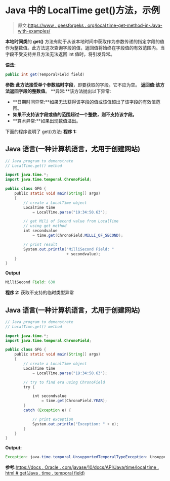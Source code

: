 # Java 中的 LocalTime get()方法，示例

> 原文:[https://www . geesforgeks . org/local time-get-method-in-Java-with-examples/](https://www.geeksforgeeks.org/localtime-get-method-in-java-with-examples/)

**本地时间类**的 **get()** 方法有助于从该本地时间中获取作为参数传递的指定字段的值作为整数值。此方法这次查询字段的值，返回值将始终在字段值的有效范围内。当字段不受支持并且方法无法返回 int 值时，将引发异常。

**语法:**

```java
public int get(TemporalField field)
```

**参数:**此方法接受单个参数**临时字段**，即要获取的字段。它不应为空。
**返回值:**该方法返回字段的**整数值**。
**异常:**该方法抛出以下异常:

*   **日期时间异常:**如果无法获得该字段的值或该值超出了该字段的有效值范围。
*   **如果不支持该字段或值的范围超过一个整数，则不支持该字段。**
*   **算术异常:**如果出现数值溢出。

下面的程序说明了 get()方法:
**程序 1:**

## Java 语言(一种计算机语言，尤用于创建网站)

```java
// Java program to demonstrate
// LocalTime.get() method

import java.time.*;
import java.time.temporal.ChronoField;

public class GFG {
    public static void main(String[] args)
    {
        // create a LocalTime object
        LocalTime time
            = LocalTime.parse("19:34:50.63");

        // get Mili of Second value from LocalTime
        // using get method
        int secondvalue
            = time.get(ChronoField.MILLI_OF_SECOND);

        // print result
        System.out.println("MilliSecond Field: "
                           + secondvalue);
    }
}
```

**Output**

```java
MilliSecond Field: 630
```

**程序 2:** 获取不支持的临时类型异常

## Java 语言(一种计算机语言，尤用于创建网站)

```java
// Java program to demonstrate
// LocalTime.get() method

import java.time.*;
import java.time.temporal.ChronoField;

public class GFG {
    public static void main(String[] args)
    {
        // create a LocalTime object
        LocalTime time
            = LocalTime.parse("19:34:50.63");

        // try to find era using ChronoField
        try {

            int secondvalue
                = time.get(ChronoField.YEAR);
        }
        catch (Exception e) {

            // print exception
            System.out.println("Exception: " + e);
        }
    }
}
```

**Output:** 

```java
Exception: java.time.temporal.UnsupportedTemporalTypeException: Unsupported field: Year
```

**参考:**[https://docs . Oracle . com/javase/10/docs/API/Java/time/local time . html # get(Java . time . temporal field)](https://docs.oracle.com/javase/10/docs/api/java/time/LocalTime.html#get(java.time.temporal.TemporalField))